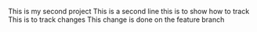This is my second project
This is a second line this is to show how to track
This is to track changes
This change is done on the feature branch


